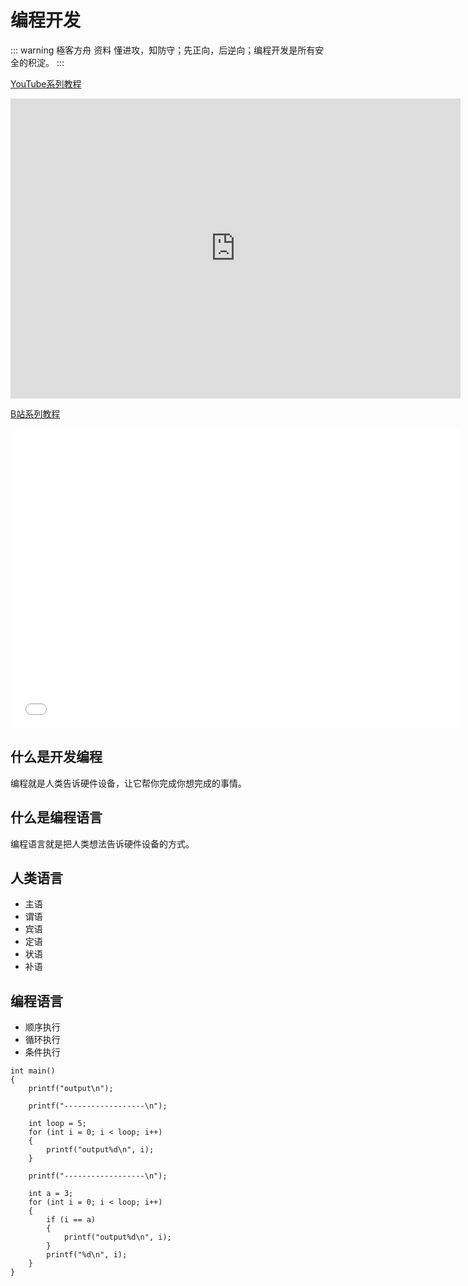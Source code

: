 # 编程开发

::: warning 極客方舟 资料
懂进攻，知防守；先正向，后逆向；编程开发是所有安全的积淀。
:::

[YouTube系列教程](https://www.youtube.com/watch?v=DUcAMiICvf0&list=PLgZqc0esdeS8OX7etO9tUp8wIqHx-6uGj)
<iframe width="720px" height="480px" src="https://www.youtube.com/embed/DUcAMiICvf0" title="YouTube video player" frameborder="0" allow="accelerometer; autoplay; clipboard-write; encrypted-media; gyroscope; picture-in-picture" allowfullscreen></iframe>

[B站系列教程](https://www.bilibili.com/medialist/play/282616786?from=space&business=space_series&business_id=2623496&desc=1&spm_id_from=333.999.0.0)
<iframe src="//player.bilibili.com/player.html?aid=387918339&bvid=BV1Ad4y197mY&cid=831089110&page=1"  frameborder="no"  allowfullscreen="true" style="width:720px;height:480px"> 
</iframe>

## 什么是开发编程

编程就是人类告诉硬件设备，让它帮你完成你想完成的事情。

## 什么是编程语言

编程语言就是把人类想法告诉硬件设备的方式。

<DocsAD/>

## 人类语言
* 主语
* 谓语
* 宾语
* 定语
* 状语
* 补语

## 编程语言
* 顺序执行
* 循环执行
* 条件执行

```JS
int main()
{
    printf("output\n");

    printf("------------------\n");

    int loop = 5;
    for (int i = 0; i < loop; i++)
    {
        printf("output%d\n", i);
    }

    printf("------------------\n");

    int a = 3;
    for (int i = 0; i < loop; i++)
    {
        if (i == a)
        {
            printf("output%d\n", i);
        }
        printf("%d\n", i);
    }
}
```
